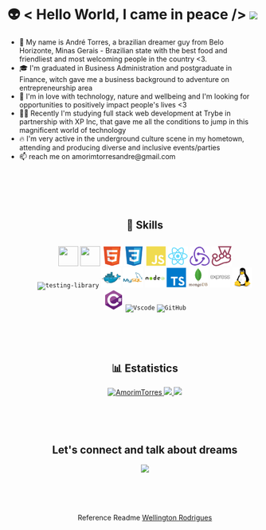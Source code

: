 <h1>👽 < Hello World, I came in peace /> <img src = "https://raw.githubusercontent.com/MartinHeinz/MartinHeinz/master/wave.gif" width ="40px"></h1>

<ul>
  <li>🐺 My name is André Torres, a brazilian dreamer guy from Belo Horizonte, Minas Gerais - Brazilian state with the best food and friendliest and most welcoming people in the country <3. </li>
  <li>🎓 I'm graduated in Business Administration and postgraduate in Finance, witch gave me a business background to adventure on entrepreneurship area </li>
  <li>🍄 I'm in love with technology, nature and wellbeing and I'm looking for opportunities to positively impact people's lives <3</li>
  <li>👨‍🚀 Recently I'm studying full stack web development at Trybe in partnership with XP Inc, that gave me all the conditions to jump in this magnificent world of technology</li>
  <li>🔥 I'm very active in the underground culture scene in my hometown, attending and producing diverse and inclusive events/parties</li>
  <li>📫 reach me on amorimtorresandre@gmail.com</li>
<ul>
<br><br><br>
<br>
  <div align="center">
  <h2>🔎 Skills</h2>
  </div>
  <div align="center" style="margin-top: 30px" style="display: inline_block">
  <code><img height="40" width="40" src="https://raw.githubusercontent.com/jmnote/z-icons/master/svg/c.svg"/></code>
  <code><img height="40" width="40" src="https://cdn.jsdelivr.net/gh/devicons/devicon/icons/java/java-original.svg"/></code>
  <code><img title="HTML5" alt="HTML" height="40" width="40" src="https://raw.githubusercontent.com/devicons/devicon/master/icons/html5/html5-original.svg"></code>
  <code><img title="CSS3" alt="CSS" height="40" width="40" src="https://raw.githubusercontent.com/devicons/devicon/master/icons/css3/css3-original.svg"></code>
  <code><img title="JavaScript" alt="JavaScript" height="40" width="40" src="https://raw.githubusercontent.com/devicons/devicon/master/icons/javascript/javascript-plain.svg"></code>
  <code><img title="React" alt="React" height="40" width="40" src="https://raw.githubusercontent.com/devicons/devicon/master/icons/react/react-original.svg"></code>
  <code><img title="Redux" alt="redux" height="40" width="40" src="https://raw.githubusercontent.com/devicons/devicon/master/icons/redux/redux-original.svg"></code>
  <code><img title="Jest" alt="Jest" height="40" width="40" src="https://raw.githubusercontent.com/devicons/devicon/master/icons/jest/jest-plain.svg"></code>
  <code><img src="https://testing-library.com/img/logo-large.png" alt="testing-library" width="40" height="40"/></code>
   <code><img alt="Docker" height="40" width="40" src="https://raw.githubusercontent.com/devicons/devicon/master/icons/docker/docker-original.svg"></code>
  <code><img src="https://raw.githubusercontent.com/devicons/devicon/master/icons/mysql/mysql-original-wordmark.svg" alt="mysql" width="40" height="40"/></code>
  <code><img src="https://raw.githubusercontent.com/devicons/devicon/master/icons/nodejs/nodejs-original-wordmark.svg" alt="nodejs" width="40" height="40"/></code>
   <code><img alt="TypeScript.js" height="40" width="40" src="https://raw.githubusercontent.com/devicons/devicon/master/icons/typescript/typescript-original.svg"></code>
  <code><img src="https://raw.githubusercontent.com/devicons/devicon/master/icons/mongodb/mongodb-original-wordmark.svg" alt="mongodb" width="40" height="40"/></code>
  <code><img src="https://raw.githubusercontent.com/devicons/devicon/master/icons/express/express-original-wordmark.svg" alt="express" width="40" height="40"/></code>
  <code><img src="https://raw.githubusercontent.com/devicons/devicon/master/icons/linux/linux-original.svg" alt="linux" width="40" height="40" /></code>
  <code><img src="https://raw.githubusercontent.com/devicons/devicon/master/icons/csharp/csharp-original.svg" alt="csharp" width="40" height="40"/></code>
  <code><img title="Vscode" alt="Vscode" height="40" width="40" src="https://cdn.jsdelivr.net/gh/devicons/devicon/icons/vscode/vscode-original.svg" /></code>
  <code><img title="GitHub" alt="GitHub" height="40" width="40" src="https://cdn.jsdelivr.net/gh/devicons/devicon/icons/github/github-original.svg" /></code>
</div>
<br><br><br>
<br>
  <div align="center">
  <h2>📊 Estatistics</h2>
  </div>
<p align=center>
  <div align=center>
    <a href="https://github.com/AmorimTorres" title="AmorimTorres profile">
      <img width=396 src="https://github-readme-streak-stats.herokuapp.com/?user=AmorimTorres&theme=react&border=61dafb&hide_border=true" alt="AmorimTorres" />
    </a>
    <a href="https://github.com/AmorimTorres" title="AmorimTorres profile">
      <img width=396 src="https://github-readme-stats.vercel.app/api?username=AmorimTorres&show_icons=true&theme=react&border_color=61dafb&hide_border=true" />
    </a>
    <a href="https://github.com/AmorimTorres" title="AmorimTorres profile">
      <img width=396 src="https://github-readme-stats.vercel.app/api/top-langs/?username=AmorimTorres&hide=c%23,powershell,Mathematica,Ruby,Objective-C,Objective-C%2b%2b,Cuda&title_color=61dafb&text_color=ffffff&icon_color=61dafb&bg_color=20232a&langs_count=8&layout=compact&border_color=61dafb&hide_border=true" />
    </a>
  <br>
  <br>
  </div>
</p>
<br><br>
  <div align="center">
  <h2> Let's connect and talk about dreams </h2>
  </div>
  <div align="center">
  <a href="https://www.linkedin.com/in/andreamorimtorres/" target="_blank"><img src="https://img.shields.io/badge/-LinkedIn-%230077B5?style=for-the-badge&logo=linkedin&logoColor=white" target="_blank"></a> 
<br>
<br>
</div>
</p>
<br>
<br>
<div align="center">
  <p>
    Reference Readme <a href="https://github.com/SrTonn">Wellington Rodrigues</a>
  </p>
<br>
</div>
<br><br><br>

